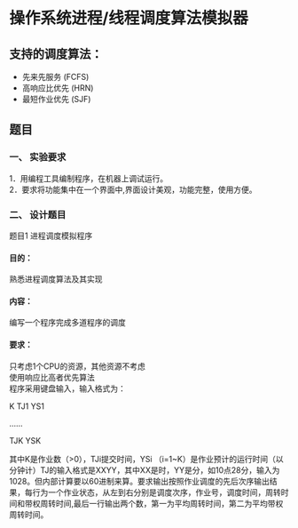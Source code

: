 # 操作系统进程/线程调度算法模拟器

## 支持的调度算法：
- 先来先服务 (FCFS)  
- 高响应比优先 (HRN)  
- 最短作业优先 (SJF)  


## 题目
### 一、    实验要求  
1．用编程工具编制程序，在机器上调试运行。  
2．要求将功能集中在一个界面中,界面设计美观，功能完整，使用方便。  
### 二、  设计题目  
题目1  进程调度模拟程序  
#### 目的：  
熟悉进程调度算法及其实现  
#### 内容：  
编写一个程序完成多道程序的调度  
#### 要求：  
只考虑1个CPU的资源，其他资源不考虑  
使用响应比高者优先算法  
程序采用键盘输入，输入格式为：  

K
   TJ1    YS1

   ……

   TJK    YSK

其中K是作业数（>0），TJi提交时间，YSi （i=1~K）是作业预计的运行时间（以分钟计）TJ的输入格式是XXYY，其中XX是时，YY是分，如10点28分，输入为1028。但内部计算要以60进制来算。要求输出按照作业调度的先后次序输出结果，每行为一个作业状态，从左到右分别是调度次序，作业号，调度时间，周转时间和带权周转时间,最后一行输出两个数，第一为平均周转时间，第二为平均带权周转时间。  
